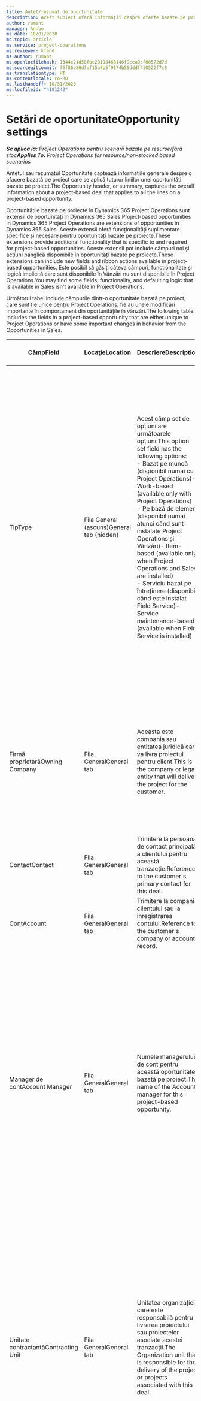 ```yaml
---
title: Antet/rezumat de oportunitate
description: Acest subiect oferă informații despre oferte bazate pe proiecte și liniile de oportunitate bazate pe proiecte.
author: rumant
manager: Annbe
ms.date: 10/01/2020
ms.topic: article
ms.service: project-operations
ms.reviewer: kfend
ms.author: rumant
ms.openlocfilehash: 1344e21d58fbc28198468146f9cea9cf00572d7d
ms.sourcegitcommit: f6f86e80dfef15a7b5f9174b55dddf410522f7c8
ms.translationtype: HT
ms.contentlocale: ro-RO
ms.lasthandoff: 10/31/2020
ms.locfileid: "4181242"
---
```

# <a name="opportunity-settings"></a><span data-ttu-id="ce618-103">Setări de oportunitate</span><span class="sxs-lookup"><span data-stu-id="ce618-103">Opportunity settings</span></span>

<span data-ttu-id="ce618-104">_**Se aplică la:** Project Operations pentru scenarii bazate pe resurse/fără stoc_</span><span class="sxs-lookup"><span data-stu-id="ce618-104">_**Applies To:** Project Operations for resource/non-stocked based scenarios_</span></span>


<span data-ttu-id="ce618-105">Antetul sau rezumatul Oportunitate captează informațiile generale despre o afacere bazată pe proiect care se aplică tuturor liniilor unei oportunități bazate pe proiect.</span><span class="sxs-lookup"><span data-stu-id="ce618-105">The Opportunity header, or summary, captures the overall information about a project-based deal that applies to all the lines on a project-based opportunity.</span></span>

<span data-ttu-id="ce618-106">Oportunitățile bazate pe proiecte în Dynamics 365 Project Operations sunt extensii de oportunități în Dynamics 365 Sales.</span><span class="sxs-lookup"><span data-stu-id="ce618-106">Project-based opportunities in Dynamics 365 Project Operations are extensions of opportunities in Dynamics 365 Sales.</span></span> <span data-ttu-id="ce618-107">Aceste extensii oferă funcționalități suplimentare specifice și necesare pentru oportunități bazate pe proiecte.</span><span class="sxs-lookup"><span data-stu-id="ce618-107">These extensions provide additional functionality that is specific to and required for project-based opportunities.</span></span> <span data-ttu-id="ce618-108">Aceste extensii pot include câmpuri noi și acțiuni panglică disponibile în oportunități bazate pe proiecte.</span><span class="sxs-lookup"><span data-stu-id="ce618-108">These extensions can include new fields and ribbon actions available in project-based opportunities.</span></span> <span data-ttu-id="ce618-109">Este posibil să găsiți câteva câmpuri, funcționalitate și logică implicită care sunt disponibile în Vânzări nu sunt disponibile în Project Operations.</span><span class="sxs-lookup"><span data-stu-id="ce618-109">You may find some fields, functionality, and defaulting logic that is available in Sales isn't available in Project Operations.</span></span>

<span data-ttu-id="ce618-110">Următorul tabel include câmpurile dintr-o oportunitate bazată pe proiect, care sunt fie unice pentru Project Operations, fie au unele modificări importante în comportament din oportunitățile în vânzări.</span><span class="sxs-lookup"><span data-stu-id="ce618-110">The following table includes the fields in a project-based opportunity that are either unique to Project Operations or have some important changes in behavior from the Opportunities in Sales.</span></span>

| <span data-ttu-id="ce618-111">**Câmp**</span><span class="sxs-lookup"><span data-stu-id="ce618-111">**Field**</span></span> | <span data-ttu-id="ce618-112">**Locaţie**</span><span class="sxs-lookup"><span data-stu-id="ce618-112">**Location**</span></span> | <span data-ttu-id="ce618-113">**Descriere**</span><span class="sxs-lookup"><span data-stu-id="ce618-113">**Description**</span></span> | <span data-ttu-id="ce618-114">**Impactul din aval**</span><span class="sxs-lookup"><span data-stu-id="ce618-114">**Downstream impact**</span></span> |
| --- | --- | --- | --- |
| <span data-ttu-id="ce618-115">Tip</span><span class="sxs-lookup"><span data-stu-id="ce618-115">Type</span></span> | <span data-ttu-id="ce618-116">Fila General (ascuns)</span><span class="sxs-lookup"><span data-stu-id="ce618-116">General tab (hidden)</span></span> | <span data-ttu-id="ce618-117">Acest câmp set de opțiuni are următoarele opțiuni:</span><span class="sxs-lookup"><span data-stu-id="ce618-117">This option set field has the following options:</span></span></br><span data-ttu-id="ce618-118">- Bazat pe muncă (disponibil numai cu Project Operations)</span><span class="sxs-lookup"><span data-stu-id="ce618-118">- Work-based (available only with Project Operations)</span></span></br><span data-ttu-id="ce618-119">- Pe bază de element (disponibil numai atunci când sunt instalate Project Operations și Vânzări)</span><span class="sxs-lookup"><span data-stu-id="ce618-119">- Item-based (available only when Project Operations and Sales are installed)</span></span></br><span data-ttu-id="ce618-120">- Serviciu bazat pe întreținere (disponibil când este instalat Field Service)</span><span class="sxs-lookup"><span data-stu-id="ce618-120">- Service maintenance-based (available when Field Service is installed)</span></span> | <span data-ttu-id="ce618-121">Când utilizați Project Operations, această valoare a câmpului este setată automat la **Bazat pe muncă** care clasifică oportunitatea ca fiind bazată pe proiect.</span><span class="sxs-lookup"><span data-stu-id="ce618-121">When you use Project Operations, this field value is automatically set to **Work-based** which classifies the Opportunity as project-based.</span></span> <span data-ttu-id="ce618-122">O oportunitate ar trebui să fie bazată pe proiect pentru a permite toate extensiile și funcționalitățile specifice proiectului în procesul de vânzare din aval pentru această ofertă.</span><span class="sxs-lookup"><span data-stu-id="ce618-122">An Opportunity should be project-based to enable all project-specific extensions and functionality in the downstream sales process for this deal.</span></span> |
| <span data-ttu-id="ce618-123">Firmă proprietară</span><span class="sxs-lookup"><span data-stu-id="ce618-123">Owning Company</span></span> | <span data-ttu-id="ce618-124">Fila General</span><span class="sxs-lookup"><span data-stu-id="ce618-124">General tab</span></span> | <span data-ttu-id="ce618-125">Aceasta este compania sau entitatea juridică care va livra proiectul pentru client.</span><span class="sxs-lookup"><span data-stu-id="ce618-125">This is the company or legal entity that will deliver the project for the customer.</span></span> | <span data-ttu-id="ce618-126">Aceste informații despre câmp vor fi copiate în câmpul corespunzător din Oferta de proiect care este creată din această oportunitate.</span><span class="sxs-lookup"><span data-stu-id="ce618-126">This field information will be copied to the corresponding field on the Project quote that is created from this Opportunity.</span></span> |
| <span data-ttu-id="ce618-127">Contact</span><span class="sxs-lookup"><span data-stu-id="ce618-127">Contact</span></span> | <span data-ttu-id="ce618-128">Fila General</span><span class="sxs-lookup"><span data-stu-id="ce618-128">General tab</span></span> | <span data-ttu-id="ce618-129">Trimitere la persoana de contact principală a clientului pentru această tranzacție.</span><span class="sxs-lookup"><span data-stu-id="ce618-129">Reference to the customer's primary contact for this deal.</span></span> | |
| <span data-ttu-id="ce618-130">Cont</span><span class="sxs-lookup"><span data-stu-id="ce618-130">Account</span></span> | <span data-ttu-id="ce618-131">Fila General</span><span class="sxs-lookup"><span data-stu-id="ce618-131">General tab</span></span> | <span data-ttu-id="ce618-132">Trimitere la compania clientului sau la înregistrarea contului.</span><span class="sxs-lookup"><span data-stu-id="ce618-132">Reference to the customer's company or account record.</span></span> | |
| <span data-ttu-id="ce618-133">Manager de cont</span><span class="sxs-lookup"><span data-stu-id="ce618-133">Account Manager</span></span> | <span data-ttu-id="ce618-134">Fila General</span><span class="sxs-lookup"><span data-stu-id="ce618-134">General tab</span></span> | <span data-ttu-id="ce618-135">Numele managerului de cont pentru această oportunitate bazată pe proiect.</span><span class="sxs-lookup"><span data-stu-id="ce618-135">The name of the Account manager for this project-based opportunity.</span></span> | <span data-ttu-id="ce618-136">Managerul de cont este responsabil pentru gestionarea relației cu clientul prin finalizarea acestui proiect.</span><span class="sxs-lookup"><span data-stu-id="ce618-136">The Account manager is responsible for managing the relationship with the customer through the completion of this project.</span></span> <span data-ttu-id="ce618-137">Pe baza înregistrării resursei rezervabile legată de Managerul de cont, unitatea contractantă este implicită.</span><span class="sxs-lookup"><span data-stu-id="ce618-137">Based on the bookable resource record tied to the Account manager, the contracting unit is defaulted.</span></span> |
| <span data-ttu-id="ce618-138">Unitate contractantă</span><span class="sxs-lookup"><span data-stu-id="ce618-138">Contracting Unit</span></span> | <span data-ttu-id="ce618-139">Fila General</span><span class="sxs-lookup"><span data-stu-id="ce618-139">General tab</span></span> | <span data-ttu-id="ce618-140">Unitatea organizației care este responsabilă pentru livrarea proiectului sau proiectelor asociate acestei tranzacții.</span><span class="sxs-lookup"><span data-stu-id="ce618-140">The Organization unit that is responsible for the delivery of the project or projects associated with this deal.</span></span> | <span data-ttu-id="ce618-141">Unitatea contractantă este divizia companiei care va finaliza proiectele după încheierea tranzacției.</span><span class="sxs-lookup"><span data-stu-id="ce618-141">The contracting unit is the division of the company that will complete the project(s) after the deal is closed.</span></span> <span data-ttu-id="ce618-142">Fiecare unitate contractantă are o monedă, iar această monedă este utilizată pentru a raporta costurile estimate și reale suportate în timpul proiectului.</span><span class="sxs-lookup"><span data-stu-id="ce618-142">Every contracting unit has a currency, and this currency is used to report estimated and actual costs incurred during the project.</span></span> |

<span data-ttu-id="ce618-143">Pentru toate celelalte câmpuri și secțiuni de pe fila **Rezumat** a oportunității, consultați [Creați sau editați oportunități (Vânzări și Hub de vânzări)](https://docs.microsoft.com/dynamics365/sales-enterprise/create-edit-opportunity-sales).</span><span class="sxs-lookup"><span data-stu-id="ce618-143">For all the other fields and sections on the **Summary** tab of the opportunity, see [Create or edit opportunities (Sales and Sales hub)](https://docs.microsoft.com/dynamics365/sales-enterprise/create-edit-opportunity-sales).</span></span>
